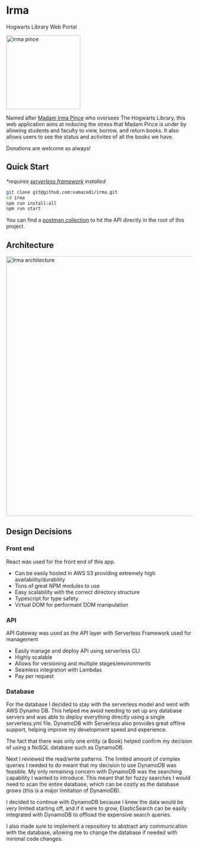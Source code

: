# Irma

Hogwarts Library Web Portal

<p>
<img src='https://sam-misc-assets.s3.amazonaws.com/irma_pince.png' width='200' alt='irma pince'>
</p>

Named after [Madam Irma Pince](https://harrypotter.fandom.com/wiki/Irma_Pince) who oversees The Hogwarts Library, this web application aims at reducing the stress that Madam Pince is under by allowing students and faculty to view, borrow, and return books. It also allows users to see the status and activites of all the books we have.

Donations are welcome as always!

## Quick Start

_*requires [serverless framework](https://www.serverless.com/) installed_

```sh
git clone git@github.com:samazadi/irma.git
cd irma
npm run install:all
npm run start
```

You can find a [postman collection](https://github.com/samazadi/irma/blob/main/Irma.postman_collection.json) to hit the API directly in the root of this project.

## Architecture
<p>
<img src='https://sam-misc-assets.s3.amazonaws.com/irma_arch_compressed.png' width='700' alt='Irma architecture'>
</p>

## Design Decisions

### Front end

React was used for the front end of this app.
- Can be easily hosted in AWS S3 providing extremely high availability/durability
- Tons of great NPM modules to use
- Easy scalability with the correct directory structure
- Typescript for type safety
- Virtual DOM for performant DOM manipulation

### API

API Gateway was used as the API layer with Serverless Framework used for management
- Easily manage and deploy API using serverless CLI
- Highly scalable
- Allows for versioning and multiple stages/environments
- Seamless integration with Lambdas
- Pay per request

### Database

For the database I decided to stay with the serverless model and went with AWS Dynamo DB. This helped me avoid needing to set up any database servers and was able to deploy everything directly using a single serverless.yml file. DynamoDB with Serverless also provides great offline support, helping improve my development speed and experience.

The fact that there was only one entity (a Book) helped confirm my decision of using a NoSQL database such as DynamoDB. 

Next I reviewed the read/write patterns. The limited amount of complex queries I needed to do meant that my decision to use DynamoDB was feasible. My only remaining concern with DynamoDB was the searching capability I wanted to introduce. This meant that for fuzzy searches I would need to scan the entire database, which can be costly as the database grows (this is a major limitation of DynamoDB).

I decided to continue with DynamoDB because I knew the data would be very limited starting off, and if it were to grow, ElasticSearch can be easily integrated with DynamoDB to offload the expensive search queries.

I also made sure to implement a repository to abstract any communication with the database, allowing me to change the database if needed with minimal code changes.


